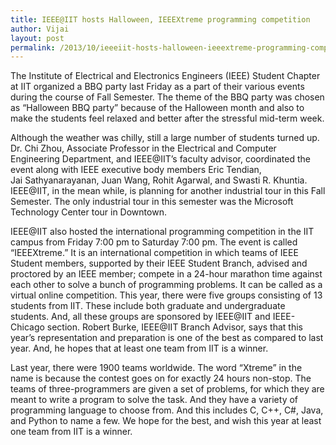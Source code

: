 ```yaml
---
title: IEEE@IIT hosts Halloween, IEEEXtreme programming competition
author: Vijai
layout: post
permalink: /2013/10/ieeeiit-hosts-halloween-ieeextreme-programming-competition/
---
```


The Institute of Electrical and Electronics Engineers (IEEE) Student Chapter at IIT organized a BBQ party last Friday as a part of their various events during the course of Fall Semester. The theme of the BBQ party was chosen as “Halloween BBQ party” because of the Halloween month and also to make the students feel relaxed and better after the stressful mid-term week.

Although the weather was chilly, still a large number of students turned up. Dr. Chi Zhou, Associate Professor in the Electrical and Computer Engineering Department, and IEEE@IIT’s faculty advisor, coordinated the event along with IEEE executive body members Eric Tendian, Jai Sathyanarayanan, Juan Wang, Rohit Agarwal, and Swasti R. Khuntia. IEEE@IIT, in the mean while, is planning for another industrial tour in this Fall Semester. The only industrial tour in this semester was the Microsoft Technology Center tour in Downtown.

IEEE@IIT also hosted the international programming competition in the IIT campus from Friday 7:00 pm to Saturday 7:00 pm. The event is called “IEEEXtreme.” It is an international competition in which teams of IEEE Student members, supported by their IEEE Student Branch, advised and proctored by an IEEE member; compete in a 24-hour marathon time against each other to solve a bunch of programming problems. It can be called as a virtual online competition. This year, there were five groups consisting of 13 students from IIT. These include both graduate and undergraduate students. And, all these groups are sponsored by IEEE@IIT and IEEE-Chicago section. Robert Burke, IEEE@IIT Branch Advisor, says that this year’s representation and preparation is one of the best as compared to last year. And, he hopes that at least one team from IIT is a winner.

Last year, there were 1900 teams worldwide. The word “Xtreme” in the name is because the contest goes on for exactly 24 hours non-stop. The teams of three-programmers are given a set of problems, for which they are meant to write a program to solve the task. And they have a variety of programming language to choose from. And this includes C, C++, C#, Java, and Python to name a few. We hope for the best, and wish this year at least one team from IIT is a winner.
